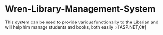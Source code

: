 # Wren-Library-Management-System
This system can be used to provide various functionality to the Libarian and will help him manage students and books, both easily :) [ASP.NET,C#] 
